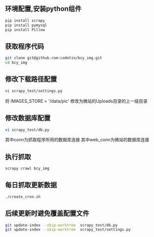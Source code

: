 ## 环境配置,安装python组件

```bash
pip install scrapy
pip install pymysql
pip install Pillow
```

## 获取程序代码

```bash
git clone git@github.com:codetin/bcy_img.git
cd bcy_img
```



## 修改下载路径配置

```bash
vi scrapy_test/settings.py
```

将  IMAGES_STORE = '/data/pic' 修改为微站的Uploads目录的上一级目录



## 修改数据库配置

```bash
vi scrapy_test/db.py
```

其中conn为抓取程序所用的数据库连接
其中web_conn为微站的数据库连接



## 执行抓取

```bash
scrapy crawl bcy_img
```



## 每日抓取更新数据

```bash
./create_cron.sh
```



## 后续更新时避免覆盖配置文件

```bash
git update-index --skip-worktree  scrapy_test/db.py
git update-index --skip-worktree  scrapy_test/settings.py
```



